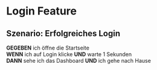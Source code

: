 # Login Feature

## Szenario: Erfolgreiches Login

**GEGEBEN** ich öffne die Startseite  
**WENN** ich auf Login klicke
**UND** warte 1 Sekunden  
**DANN** sehe ich das Dashboard
**UND** ich gehe nach Hause
